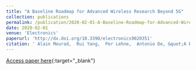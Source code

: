 ```yaml
---
title: "A Baseline Roadmap for Advanced Wireless Research Beyond 5G"
collection: publications
permalink: /publication/2020-02-01-A-Baseline-Roadmap-for-Advanced-Wireless-Research-Beyond-5G
date: 2020-02-01
venue: 'Electronics'
paperurl: 'http://dx.doi.org/10.3390/electronics9020351'
citation: ' Alain Mourad,  Rui Yang,  Per Lehne,  Antonio De, &quot;A Baseline Roadmap for Advanced Wireless Research Beyond 5G.&quot; Electronics, 2020.'
---
```

[Access paper here](http://dx.doi.org/10.3390/electronics9020351){:target="_blank"}
